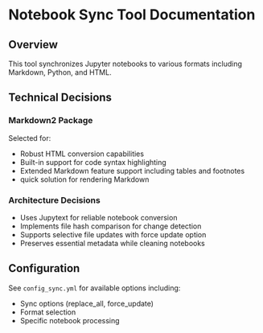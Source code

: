 # Notebook Sync Tool Documentation

## Overview
This tool synchronizes Jupyter notebooks to various formats including Markdown, Python, and HTML.

## Technical Decisions

### Markdown2 Package
Selected for:
- Robust HTML conversion capabilities
- Built-in support for code syntax highlighting
- Extended Markdown feature support including tables and footnotes
- quick solution for rendering Markdown


### Architecture Decisions
- Uses Jupytext for reliable notebook conversion
- Implements file hash comparison for change detection
- Supports selective file updates with force update option
- Preserves essential metadata while cleaning notebooks

## Configuration
See `config_sync.yml` for available options including:
- Sync options (replace_all, force_update)
- Format selection
- Specific notebook processing